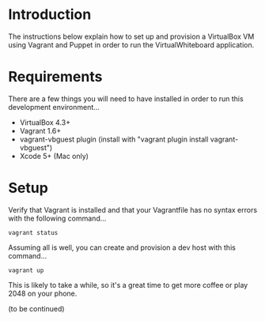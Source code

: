 # Introduction

The instructions below explain how to set up and provision a VirtualBox VM using Vagrant and Puppet in order to run the VirtualWhiteboard application.

# Requirements

There are a few things you will need to have installed in order to run this development environment...

- VirtualBox 4.3+
- Vagrant 1.6+
- vagrant-vbguest plugin (install with "vagrant plugin install vagrant-vbguest")
- Xcode 5+ (Mac only)

# Setup

Verify that Vagrant is installed and that your Vagrantfile has no syntax errors with the following command...

    vagrant status

Assuming all is well, you can create and provision a dev host with this command...

    vagrant up

This is likely to take a while, so it's a great time to get more coffee or play 2048 on your phone.

(to be continued)
